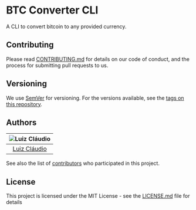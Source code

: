 # BTC Converter CLI

A CLI to convert bitcoin to any provided currency.

## Contributing

Please read [CONTRIBUTING.md](CONTRIBUTING.md) for details on our code of conduct, and the process for submitting pull requests to us.

## Versioning

We use [SemVer](http://semver.org/) for versioning. For the versions available, see the [tags on this repository](https://github.com/lcnogueira/js-spotify-wrapper/tags).

## Authors

| ![Luiz Cláudio](https://avatars2.githubusercontent.com/u/12154623?s=150&v=4) |
| :--------------------------------------------------------------------------: |
|                [Luiz Cláudio](https://github.com/lcnogueira/)                |

See also the list of [contributors](https://github.com/lcnogueira/js-spotify-wrapper/contributors) who participated in this project.

## License

This project is licensed under the MIT License - see the [LICENSE.md](LICENSE.md) file for details
